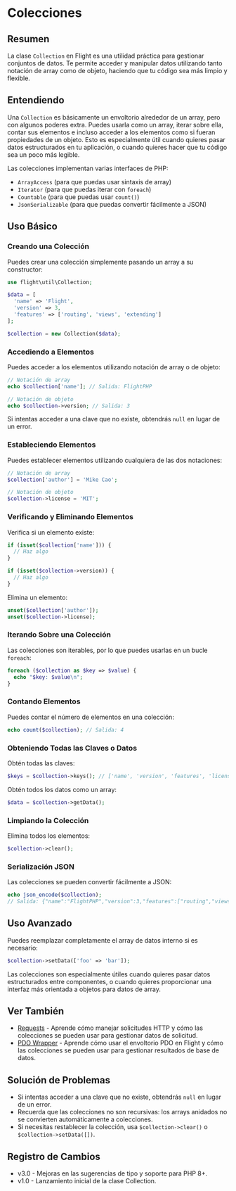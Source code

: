 # Colecciones

## Resumen

La clase `Collection` en Flight es una utilidad práctica para gestionar conjuntos de datos. Te permite acceder y manipular datos utilizando tanto notación de array como de objeto, haciendo que tu código sea más limpio y flexible.

## Entendiendo

Una `Collection` es básicamente un envoltorio alrededor de un array, pero con algunos poderes extra. Puedes usarla como un array, iterar sobre ella, contar sus elementos e incluso acceder a los elementos como si fueran propiedades de un objeto. Esto es especialmente útil cuando quieres pasar datos estructurados en tu aplicación, o cuando quieres hacer que tu código sea un poco más legible.

Las colecciones implementan varias interfaces de PHP:
- `ArrayAccess` (para que puedas usar sintaxis de array)
- `Iterator` (para que puedas iterar con `foreach`)
- `Countable` (para que puedas usar `count()`)
- `JsonSerializable` (para que puedas convertir fácilmente a JSON)

## Uso Básico

### Creando una Colección

Puedes crear una colección simplemente pasando un array a su constructor:

```php
use flight\util\Collection;

$data = [
  'name' => 'Flight',
  'version' => 3,
  'features' => ['routing', 'views', 'extending']
];

$collection = new Collection($data);
```

### Accediendo a Elementos

Puedes acceder a los elementos utilizando notación de array o de objeto:

```php
// Notación de array
echo $collection['name']; // Salida: FlightPHP

// Notación de objeto
echo $collection->version; // Salida: 3
```

Si intentas acceder a una clave que no existe, obtendrás `null` en lugar de un error.

### Estableciendo Elementos

Puedes establecer elementos utilizando cualquiera de las dos notaciones:

```php
// Notación de array
$collection['author'] = 'Mike Cao';

// Notación de objeto
$collection->license = 'MIT';
```

### Verificando y Eliminando Elementos

Verifica si un elemento existe:

```php
if (isset($collection['name'])) {
  // Haz algo
}

if (isset($collection->version)) {
  // Haz algo
}
```

Elimina un elemento:

```php
unset($collection['author']);
unset($collection->license);
```

### Iterando Sobre una Colección

Las colecciones son iterables, por lo que puedes usarlas en un bucle `foreach`:

```php
foreach ($collection as $key => $value) {
  echo "$key: $value\n";
}
```

### Contando Elementos

Puedes contar el número de elementos en una colección:

```php
echo count($collection); // Salida: 4
```

### Obteniendo Todas las Claves o Datos

Obtén todas las claves:

```php
$keys = $collection->keys(); // ['name', 'version', 'features', 'license']
```

Obtén todos los datos como un array:

```php
$data = $collection->getData();
```

### Limpiando la Colección

Elimina todos los elementos:

```php
$collection->clear();
```

### Serialización JSON

Las colecciones se pueden convertir fácilmente a JSON:

```php
echo json_encode($collection);
// Salida: {"name":"FlightPHP","version":3,"features":["routing","views","extending"],"license":"MIT"}
```

## Uso Avanzado

Puedes reemplazar completamente el array de datos interno si es necesario:

```php
$collection->setData(['foo' => 'bar']);
```

Las colecciones son especialmente útiles cuando quieres pasar datos estructurados entre componentes, o cuando quieres proporcionar una interfaz más orientada a objetos para datos de array.

## Ver También

- [Requests](/learn/requests) - Aprende cómo manejar solicitudes HTTP y cómo las colecciones se pueden usar para gestionar datos de solicitud.
- [PDO Wrapper](/learn/pdo-wrapper) - Aprende cómo usar el envoltorio PDO en Flight y cómo las colecciones se pueden usar para gestionar resultados de base de datos.

## Solución de Problemas

- Si intentas acceder a una clave que no existe, obtendrás `null` en lugar de un error.
- Recuerda que las colecciones no son recursivas: los arrays anidados no se convierten automáticamente a colecciones.
- Si necesitas restablecer la colección, usa `$collection->clear()` o `$collection->setData([])`.

## Registro de Cambios

- v3.0 - Mejoras en las sugerencias de tipo y soporte para PHP 8+.
- v1.0 - Lanzamiento inicial de la clase Collection.